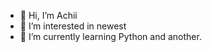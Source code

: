 - 👋 Hi, I’m Achii
- 👀 I’m interested in newest
- 🌱 I’m currently learning Python and another.


<!---
achirayab/achirayab is a ✨ special ✨ repository because its `README.md` (this file) appears on your GitHub profile.
You can click the Preview link to take a look at your changes.
--->
